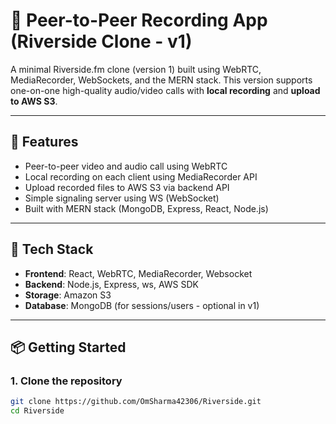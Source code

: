 # 🎥 Peer-to-Peer Recording App (Riverside Clone - v1)

A minimal Riverside.fm clone (version 1) built using WebRTC, MediaRecorder, WebSockets, and the MERN stack. This version supports one-on-one high-quality audio/video calls with **local recording** and **upload to AWS S3**.

---

## 🚀 Features

- Peer-to-peer video and audio call using WebRTC
- Local recording on each client using MediaRecorder API
- Upload recorded files to AWS S3 via backend API
- Simple signaling server using WS (WebSocket)
- Built with MERN stack (MongoDB, Express, React, Node.js)

---

## 🧱 Tech Stack

- **Frontend**: React, WebRTC, MediaRecorder, Websocket
- **Backend**: Node.js, Express, ws, AWS SDK
- **Storage**: Amazon S3
- **Database**: MongoDB (for sessions/users - optional in v1)

---

## 📦 Getting Started

### 1. Clone the repository
```bash
git clone https://github.com/OmSharma42306/Riverside.git
cd Riverside
